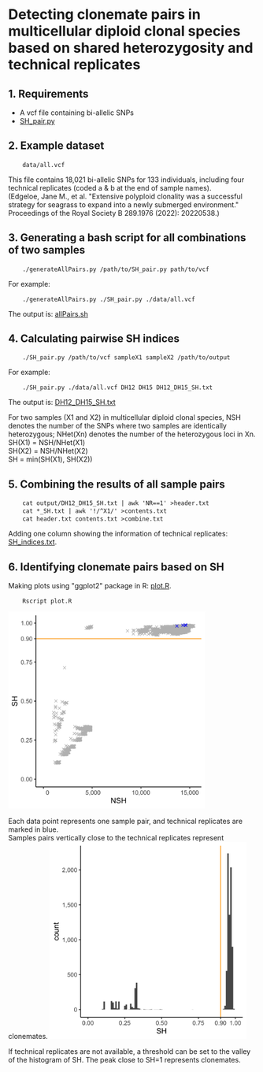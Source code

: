 # Detecting clonemate pairs in multicellular diploid clonal species based on shared heterozygosity and technical replicates

## 1. Requirements
* A vcf file containing bi-allelic SNPs
* [SH_pair.py](SH_pair.py)
## 2. Example dataset
        data/all.vcf
This file contains 18,021 bi-allelic SNPs for 133 individuals, including four technical replicates (coded a & b at the end of sample names).  
(Edgeloe, Jane M., et al. "Extensive polyploid clonality was a successful strategy for seagrass to expand into a newly submerged environment." Proceedings of the Royal Society B 289.1976 (2022): 20220538.)
## 3. Generating a bash script for all combinations of two samples
        ./generateAllPairs.py /path/to/SH_pair.py path/to/vcf
For example:

        ./generateAllPairs.py ./SH_pair.py ./data/all.vcf

The output is: [allPairs.sh](output/allPairs.sh)

## 4. Calculating pairwise SH indices

        ./SH_pair.py /path/to/vcf sampleX1 sampleX2 /path/to/output

For example:

        ./SH_pair.py ./data/all.vcf DH12 DH15 DH12_DH15_SH.txt

The output is: [DH12_DH15_SH.txt](output/DH12_DH15_SH.txt)

For two samples (X1 and X2) in multicellular diploid clonal species, NSH denotes the number of the SNPs where two samples are identically heterozygous; NHet(Xn) denotes the number of the heterozygous loci in Xn.  
SH(X1) = NSH/NHet(X1)  
SH(X2) = NSH/NHet(X2)  
SH = min(SH(X1), SH(X2))  

## 5. Combining the results of all sample pairs

        cat output/DH12_DH15_SH.txt | awk 'NR==1' >header.txt
        cat *_SH.txt | awk '!/^X1/' >contents.txt
        cat header.txt contents.txt >combine.txt

Adding one column showing the information of technical replicates: [SH_indices.txt](output/SH_indices.txt).

## 6. Identifying clonemate pairs based on SH
Making plots using "ggplot2" package in R: [plot.R](plot.R).

        Rscript plot.R


<img src="output/NSH_SH.png" alt="drawing" style="width:400px;"/>


Each data point represents one sample pair, and technical replicates are marked in blue.  
Samples pairs vertically close to the technical replicates represent clonemates.
<img src="output/SH_histogram.png" alt="drawing" style="width:400px;"/>


If technical replicates are not available, a threshold can be set to the valley of the histogram of SH. The peak close to SH=1 represents clonemates.

